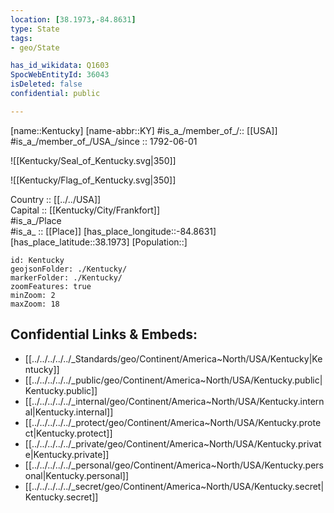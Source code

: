 ```yaml
---
location: [38.1973,-84.8631] 
type: State
tags:
- geo/State

has_id_wikidata: Q1603 
SpocWebEntityId: 36043
isDeleted: false
confidential: public

---
```

[name::Kentucky] 
[name-abbr::KY] 
#is_a_/member_of_/:: [[USA]]
#is_a_/member_of_/USA_/since :: 1792-06-01  


![[Kentucky/Seal_of_Kentucky.svg|350]] 

![[Kentucky/Flag_of_Kentucky.svg|350]] 

Country :: [[../../USA]]  
Capital :: [[Kentucky/City/Frankfort]]  
#is_a_/Place  
#is_a_ :: [[Place]] 
[has_place_longitude::-84.8631] 
[has_place_latitude::38.1973] 
[Population::] 



```leaflet
id: Kentucky
geojsonFolder: ./Kentucky/
markerFolder: ./Kentucky/
zoomFeatures: true 
minZoom: 2 
maxZoom: 18
```


## Confidential Links & Embeds: 
- [[../../../../../_Standards/geo/Continent/America~North/USA/Kentucky|Kentucky]] 
- [[../../../../../_public/geo/Continent/America~North/USA/Kentucky.public|Kentucky.public]] 
- [[../../../../../_internal/geo/Continent/America~North/USA/Kentucky.internal|Kentucky.internal]] 
- [[../../../../../_protect/geo/Continent/America~North/USA/Kentucky.protect|Kentucky.protect]] 
- [[../../../../../_private/geo/Continent/America~North/USA/Kentucky.private|Kentucky.private]] 
- [[../../../../../_personal/geo/Continent/America~North/USA/Kentucky.personal|Kentucky.personal]] 
- [[../../../../../_secret/geo/Continent/America~North/USA/Kentucky.secret|Kentucky.secret]] 
